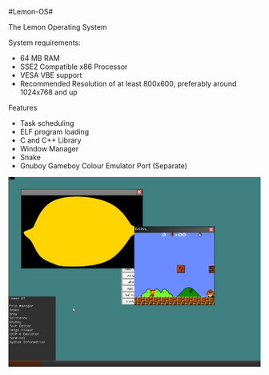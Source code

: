 #Lemon-OS#

The Lemon Operating System

System requirements:
- 64 MB RAM
- SSE2 Compatible x86 Processor
- VESA VBE support
- Recommended Resolution of at least 800x600, preferably around 1024x768 and up

Features
- Task scheduling
- ELF program loading
- C and C++ Library
- Window Manager
- Snake
- Gnuboy Gameboy Colour Emulator Port (Separate)

![Screenshot](image.png)
